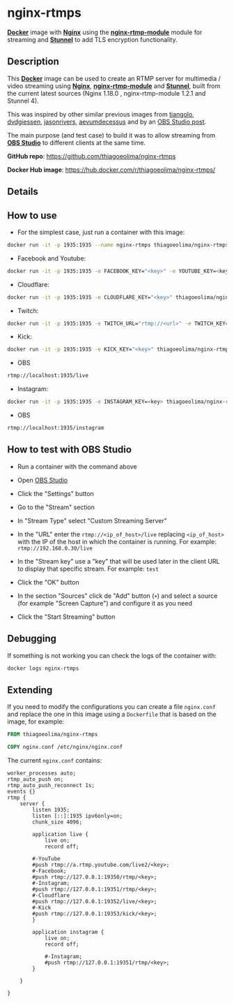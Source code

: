 # nginx-rtmps

[**Docker**](https://www.docker.com/) image with [**Nginx**](http://nginx.org/en/)
using the [**nginx-rtmp-module**](https://github.com/arut/nginx-rtmp-module)
module for streaming and [**Stunnel**](https://www.stunnel.org/) to add TLS encryption functionality.

## Description

This [**Docker**](https://www.docker.com/) image can be used to create an RTMP server for multimedia / video 
streaming using [**Nginx**](http://nginx.org/en/), [**nginx-rtmp-module**](https://github.com/arut/nginx-rtmp-module) 
and [**Stunnel**](https://www.stunnel.org/),
built from the current latest sources (Nginx 1.18.0 , nginx-rtmp-module 1.2.1 and Stunnel 4).

This was inspired by other similar previous images from [tiangolo](https://hub.docker.com/r/tiangolo/nginx-rtmp/),
[dvdgiessen](https://hub.docker.com/r/dvdgiessen/nginx-rtmp-docker/), 
[jasonrivers](https://hub.docker.com/r/jasonrivers/nginx-rtmp/), 
[aevumdecessus](https://hub.docker.com/r/aevumdecessus/docker-nginx-rtmp/) and by an 
[OBS Studio post](https://obsproject.com/forum/resources/how-to-set-up-your-own-private-rtmp-server-using-nginx.50/).

The main purpose (and test case) to build it was to allow streaming from 
[**OBS Studio**](https://obsproject.com/) to different clients at the same time.

**GitHub repo**: <https://github.com/thiagoeolima/nginx-rtmps>

**Docker Hub image**: <https://hub.docker.com/r/thiagoeolima/nginx-rtmps/>

## Details

## How to use

* For the simplest case, just run a container with this image:

```bash
docker run -it -p 1935:1935 --name nginx-rtmps thiagoeolima/nginx-rtmps
```

* Facebook and Youtube:

```bash
docker run -it -p 1935:1935 -e FACEBOOK_KEY="<key>" -e YOUTUBE_KEY=<key> thiagoeolima/nginx-rtmps
```

* Cloudflare:

```bash
docker run -it -p 1935:1935 -e CLOUDFLARE_KEY="<key>" thiagoeolima/nginx-rtmps
```

* Twitch:

```bash
docker run -it -p 1935:1935 -e TWITCH_URL="rtmp://<url>" -e TWITCH_KEY="<key>" thiagoeolima/nginx-rtmps
```

* Kick:

```bash
docker run -it -p 1935:1935 -e KICK_KEY="<key>" thiagoeolima/nginx-rtmps
```

* OBS

```bash
rtmp://localhost:1935/live
```

* Instagram:

```bash
docker run -it -p 1935:1935 -e INSTAGRAM_KEY=<key> thiagoeolima/nginx-rtmps
```

* OBS

```bash
rtmp://localhost:1935/instagram
```


## How to test with OBS Studio

* Run a container with the command above


* Open [OBS Studio](https://obsproject.com/)
* Click the "Settings" button
* Go to the "Stream" section
* In "Stream Type" select "Custom Streaming Server"
* In the "URL" enter the `rtmp://<ip_of_host>/live` replacing `<ip_of_host>` with the IP of the host in which the container is running. For example: `rtmp://192.168.0.30/live`
* In the "Stream key" use a "key" that will be used later in the client URL to display that specific stream. For example: `test`
* Click the "OK" button
* In the section "Sources" click de "Add" button (`+`) and select a source (for example "Screen Capture") and configure it as you need
* Click the "Start Streaming" button

## Debugging

If something is not working you can check the logs of the container with:

```bash
docker logs nginx-rtmps
```

## Extending

If you need to modify the configurations you can create a file `nginx.conf` and replace the one in this image using a `Dockerfile` that is based on the image, for example:

```Dockerfile
FROM thiagoeolima/nginx-rtmps

COPY nginx.conf /etc/nginx/nginx.conf
```

The current `nginx.conf` contains:

```Nginx
worker_processes auto;
rtmp_auto_push on;
rtmp_auto_push_reconnect 1s;
events {}
rtmp {
    server {
        listen 1935;
        listen [::]:1935 ipv6only=on;
        chunk_size 4096;

        application live {
            live on;
            record off;

        #-YouTube
        #push rtmp://a.rtmp.youtube.com/live2/<key>;
        #-Facebook;
        #push rtmp://127.0.0.1:19350/rtmp/<key>;
        #-Instagram;
        #push rtmp://127.0.0.1:19351/rtmp/<key>;
        #-Cloudflare
        #push rtmp://127.0.0.1:19352/live/<key>;
        #-Kick
        #push rtmp://127.0.0.1:19353/kick/<key>;
        }
        
        application instagram {
            live on;
            record off;
            
            #-Instagram;
            #push rtmp://127.0.0.1:19351/rtmp/<key>;
        }

    }

}

```
